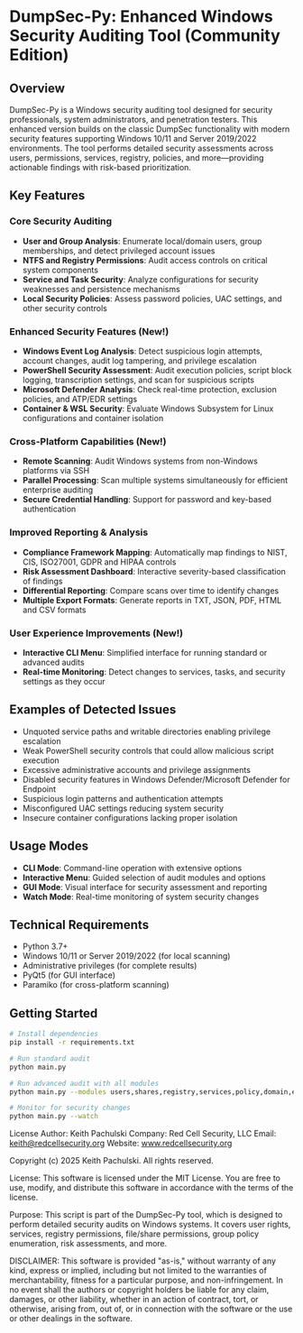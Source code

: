 # DumpSec-Py: Enhanced Windows Security Auditing Tool (Community Edition)

## Overview
DumpSec-Py is a Windows security auditing tool designed for security professionals, system administrators, and penetration testers. This enhanced version builds on the classic DumpSec functionality with modern security features supporting Windows 10/11 and Server 2019/2022 environments. The tool performs detailed security assessments across users, permissions, services, registry, policies, and more—providing actionable findings with risk-based prioritization.

## Key Features

### Core Security Auditing
- **User and Group Analysis**: Enumerate local/domain users, group memberships, and detect privileged account issues
- **NTFS and Registry Permissions**: Audit access controls on critical system components
- **Service and Task Security**: Analyze configurations for security weaknesses and persistence mechanisms
- **Local Security Policies**: Assess password policies, UAC settings, and other security controls

### Enhanced Security Features (New!)
- **Windows Event Log Analysis**: Detect suspicious login attempts, account changes, audit log tampering, and privilege escalation
- **PowerShell Security Assessment**: Audit execution policies, script block logging, transcription settings, and scan for suspicious scripts
- **Microsoft Defender Analysis**: Check real-time protection, exclusion policies, and ATP/EDR settings
- **Container & WSL Security**: Evaluate Windows Subsystem for Linux configurations and container isolation

### Cross-Platform Capabilities (New!)
- **Remote Scanning**: Audit Windows systems from non-Windows platforms via SSH
- **Parallel Processing**: Scan multiple systems simultaneously for efficient enterprise auditing
- **Secure Credential Handling**: Support for password and key-based authentication

### Improved Reporting & Analysis
- **Compliance Framework Mapping**: Automatically map findings to NIST, CIS, ISO27001, GDPR and HIPAA controls
- **Risk Assessment Dashboard**: Interactive severity-based classification of findings
- **Differential Reporting**: Compare scans over time to identify changes
- **Multiple Export Formats**: Generate reports in TXT, JSON, PDF, HTML and CSV formats

### User Experience Improvements (New!)
- **Interactive CLI Menu**: Simplified interface for running standard or advanced audits
- **Real-time Monitoring**: Detect changes to services, tasks, and security settings as they occur

## Examples of Detected Issues
- Unquoted service paths and writable directories enabling privilege escalation
- Weak PowerShell security controls that could allow malicious script execution
- Excessive administrative accounts and privilege assignments
- Disabled security features in Windows Defender/Microsoft Defender for Endpoint
- Suspicious login patterns and authentication attempts
- Misconfigured UAC settings reducing system security
- Insecure container configurations lacking proper isolation

## Usage Modes
- **CLI Mode**: Command-line operation with extensive options
- **Interactive Menu**: Guided selection of audit modules and options
- **GUI Mode**: Visual interface for security assessment and reporting
- **Watch Mode**: Real-time monitoring of system security changes

## Technical Requirements
- Python 3.7+
- Windows 10/11 or Server 2019/2022 (for local scanning)
- Administrative privileges (for complete results)
- PyQt5 (for GUI interface)
- Paramiko (for cross-platform scanning)

## Getting Started
```bash
# Install dependencies
pip install -r requirements.txt

# Run standard audit
python main.py

# Run advanced audit with all modules
python main.py --modules users,shares,registry,services,policy,domain,events,powershell,defender,containers

# Monitor for security changes
python main.py --watch

```
License
Author: Keith Pachulski
Company: Red Cell Security, LLC
Email: keith@redcellsecurity.org
Website: www.redcellsecurity.org

Copyright (c) 2025 Keith Pachulski. All rights reserved.

License: This software is licensed under the MIT License.
         You are free to use, modify, and distribute this software
         in accordance with the terms of the license.

Purpose: This script is part of the DumpSec-Py tool, which is designed to
         perform detailed security audits on Windows systems. It covers
         user rights, services, registry permissions, file/share permissions,
         group policy enumeration, risk assessments, and more.

DISCLAIMER: This software is provided "as-is," without warranty of any kind,
            express or implied, including but not limited to the warranties
            of merchantability, fitness for a particular purpose, and non-infringement.
            In no event shall the authors or copyright holders be liable for any claim,
            damages, or other liability, whether in an action of contract, tort, or otherwise,
            arising from, out of, or in connection with the software or the use or other dealings
            in the software.

